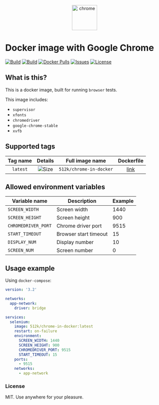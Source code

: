 <p align="center">
  <img src="https://hsto.org/webt/dh/_1/gt/dh_1gtk1oi2ootq5laqsgmj8nfy.png" width="80" alt="chrome">
</p>

# Docker image with Google Chrome

[![Build][badge_automated]][link_hub]
[![Build][badge_build]][link_hub]
[![Docker Pulls][badge_pulls]][link_hub]
[![Issues][badge_issues]][link_issues]
[![License][badge_license]][link_license]

## What is this?

This is a docker image, built for running `browser` tests.

This image includes:

- `supervisor`
- `xfonts`
- `chromedriver`
- `google-chrome-stable`
- `xvfb`

## Supported tags

Tag name | Details | Full image name  | Dockerfile
:------: | :-----: | :--------------: | :--------:
`latest` | ![Size][badge_size_latest] | `512k/chrome-in-docker` | [link][dockerfile_latest]

[badge_size_latest]:https://images.microbadger.com/badges/image/512k/chrome-in-docker:latest.svg
[dockerfile_latest]:https://github.com/512k/chrome-in-docker/blob/image-latest/Dockerfile

## Allowed environment variables

Variable name       | Description           | Example
------------------- | --------------------- | ----
`SCREEN_WIDTH`      | Screen width          | 1440
`SCREEN_HEIGHT`     | Screen height         | 900
`CHROMEDRIVER_PORT` | Chrome driver port    | 9515
`START_TIMEOUT`     | Browser start timeout | 15
`DISPLAY_NUM`       | Display number        | 10
`SCREEN_NUM`        | Screen number         | 0

## Usage example

Using `docker-compose`:

```yaml
version: '3.2'

networks:
  app-network:
    driver: bridge

services:
  selenium:
    image: 512k/chrome-in-docker:latest
    restart: on-failure
    environment:
      SCREEN_WIDTH: 1440
      SCREEN_HEIGHT: 900
      CHROMEDRIVER_PORT: 9515
      START_TIMEOUT: 15
    ports:
      - 9515
    networks:
      - app-network
```

### License

MIT. Use anywhere for your pleasure.

[badge_automated]:https://img.shields.io/docker/cloud/automated/512k/chrome-in-docker.svg?style=flat-square&maxAge=30
[badge_pulls]:https://img.shields.io/docker/pulls/512k/chrome-in-docker.svg?style=flat-square&maxAge=30
[badge_issues]:https://img.shields.io/github/issues/512k/chrome-in-docker.svg?style=flat-square&maxAge=30
[badge_build]:https://img.shields.io/docker/cloud/build/512k/chrome-in-docker.svg?style=flat-square&maxAge=30
[badge_license]:https://img.shields.io/github/license/512k/chrome-in-docker.svg?style=flat-square&maxAge=30
[link_hub]:https://hub.docker.com/r/512k/chrome-in-docker/
[link_license]:https://github.com/512k/chrome-in-docker/blob/master/LICENSE
[link_issues]:https://github.com/512k/chrome-in-docker/issues

